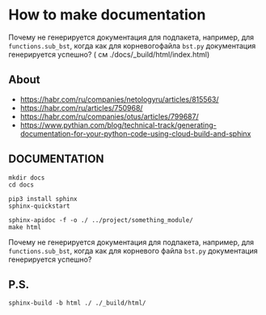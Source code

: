 # How to make documentation

Почему не генерируется документация для подпакета, например, для `functions.sub_bst`, когда как для корневогофайла `bst.py` документация генерируется успешно? ( см ./docs/_build/html/index.html)

## About

* https://habr.com/ru/companies/netologyru/articles/815563/
* https://habr.com/ru/articles/750968/
* https://habr.com/ru/companies/otus/articles/799687/
* https://www.pythian.com/blog/technical-track/generating-documentation-for-your-python-code-using-cloud-build-and-sphinx

## DOCUMENTATION

```shell
mkdir docs
cd docs

pip3 install sphinx
sphinx-quickstart

sphinx-apidoc -f -o ./ ../project/something_module/
make html
```

Почему не генерируется документация для подпакета, например, для `functions.sub_bst`, когда как для корневого файла `bst.py` документация генерируется успешно?

## P.S.

```shell
sphinx-build -b html ./ ./_build/html/
```

